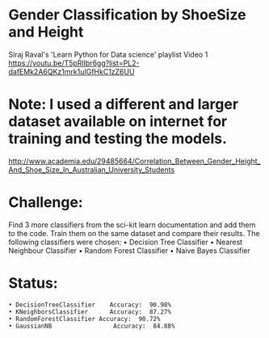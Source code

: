 # Gender Classification by ShoeSize and Height
Siraj Raval's 'Learn Python for Data science' playlist Video 1 https://youtu.be/T5pRlIbr6gg?list=PL2-dafEMk2A6QKz1mrk1uIGfHkC1zZ6UU

# Note: I used a different and larger dataset available on internet for training and testing the models.
http://www.academia.edu/29485664/Correlation_Between_Gender_Height_And_Shoe_Size_In_Australian_University_Students

# Challenge:
Find 3 more classifiers from the sci-kit learn documentation and add them to the code. Train them on the same dataset and compare their results. 
The following classifiers were chosen:
    • Decision Tree Classifier
    • Nearest Neighbour Classifier 
    • Random Forest Classifier
    • Naive Bayes Classifier

# Status:
    • DecisionTreeClassifier    Accuracy:  90.98%
    • KNeighborsClassifier      Accuracy:  87.27%
    • RandomForestClassifier Accuracy:  90.72%
    • GaussianNB             	 Accuracy:  84.88%
